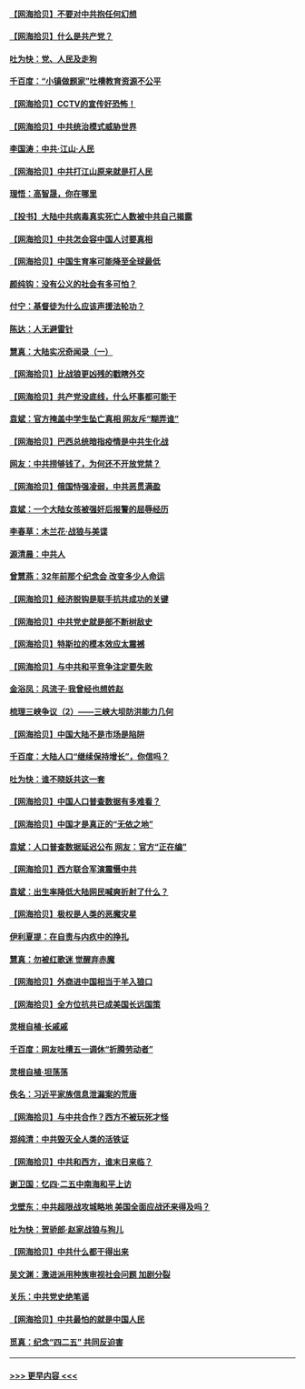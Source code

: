 #### [【网海拾贝】不要对中共抱任何幻想](../pages/nsc993/n12965222.md?t=05220602) 
#### [【网海拾贝】什么是共产党？](../pages/nsc993/n12962781.md?t=05220602) 
#### [吐为快：党、人民及走狗](../pages/nsc993/n12962747.md?t=05220602) 
#### [千百度：“小镇做题家”吐槽教育资源不公平](../pages/nsc993/n12962705.md?t=05220602) 
#### [【网海拾贝】CCTV的宣传好恐怖！](../pages/nsc993/n12959984.md?t=05220602) 
#### [【网海拾贝】中共统治模式威胁世界](../pages/nsc993/n12957622.md?t=05220602) 
#### [李国涛：中共‧江山‧人民](../pages/nsc993/n12957502.md?t=05220602) 
#### [【网海拾贝】中共打江山原来就是打人民](../pages/nsc993/n12954345.md?t=05220602) 
#### [理悟：高智晟，你在哪里](../pages/nsc993/n12953115.md?t=05220602) 
#### [【投书】大陆中共病毒真实死亡人数被中共自己揭露](../pages/nsc993/n12953050.md?t=05220602) 
#### [【网海拾贝】中共怎会容中国人讨要真相](../pages/nsc993/n12952161.md?t=05220602) 
#### [【网海拾贝】中国生育率可能降至全球最低](../pages/nsc993/n12948793.md?t=05220602) 
#### [颜纯钩：没有公义的社会有多可怕？](../pages/nsc993/n12947626.md?t=05220602) 
#### [付宁：基督徒为什么应该声援法轮功？](../pages/nsc993/n12947233.md?t=05220602) 
#### [陈达：人无避雷针](../pages/nsc993/n12947098.md?t=05220602) 
#### [慧真：大陆实况奇闻录（一）](../pages/nsc993/n12945811.md?t=05220602) 
#### [【网海拾贝】比战狼更凶残的戳瞎外交](../pages/nsc993/n12945717.md?t=05220602) 
#### [【网海拾贝】共产党没底线，什么坏事都可能干](../pages/nsc993/n12942090.md?t=05220602) 
#### [袁斌：官方掩盖中学生坠亡真相 网友斥“糊弄谁”](../pages/nsc993/n12942029.md?t=05220602) 
#### [【网海拾贝】巴西总统暗指疫情是中共生化战](../pages/nsc993/n12938999.md?t=05220602) 
#### [网友：中共捞够钱了，为何还不开放党禁？](../pages/nsc993/n12938952.md?t=05220602) 
#### [【网海拾贝】俄国恃强凌弱，中共恶贯满盈](../pages/nsc993/n12936626.md?t=05220602) 
#### [袁斌：一个大陆女孩被强奸后报警的屈辱经历](../pages/nsc993/n12936547.md?t=05220602) 
#### [李春草：木兰花·战狼与美谍](../pages/nsc993/n12935995.md?t=05220602) 
#### [源清晨：中共人](../pages/nsc993/n12935589.md?t=05220602) 
#### [曾慧燕：32年前那个纪念会 改变多少人命运](../pages/nsc993/n12934233.md?t=05220602) 
#### [【网海拾贝】经济脱钩是联手抗共成功的关键](../pages/nsc993/n12934176.md?t=05220602) 
#### [【网海拾贝】中共党史就是部不断树敌史](../pages/nsc993/n12932844.md?t=05220602) 
#### [【网海拾贝】特斯拉的模本效应太震撼](../pages/nsc993/n12925626.md?t=05220602) 
#### [【网海拾贝】与中共和平竞争注定要失败](../pages/nsc993/n12923326.md?t=05220602) 
#### [金浴凤：风流子‧我曾经也想姓赵](../pages/nsc993/n12920911.md?t=05220602) 
#### [梳理三峡争议（2）——三峡大坝防洪能力几何](../pages/nsc993/n12920173.md?t=05220602) 
#### [【网海拾贝】中国大陆不是市场是陷阱](../pages/nsc993/n12920143.md?t=05220602) 
#### [千百度：大陆人口“继续保持增长”，你信吗？](../pages/nsc993/n12918946.md?t=05220602) 
#### [吐为快：谁不晓妖共这一套](../pages/nsc993/n12918941.md?t=05220602) 
#### [【网海拾贝】中国人口普查数据有多难看？](../pages/nsc993/n12917822.md?t=05220602) 
#### [【网海拾贝】中国才是真正的“无依之地”](../pages/nsc993/n12915845.md?t=05220602) 
#### [袁斌：人口普查数据延迟公布 网友：官方“正在编”](../pages/nsc993/n12915748.md?t=05220602) 
#### [【网海拾贝】西方联合军演震慑中共](../pages/nsc993/n12913466.md?t=05220602) 
#### [袁斌：出生率降低大陆网民喊爽折射了什么？](../pages/nsc993/n12913365.md?t=05220602) 
#### [【网海拾贝】极权是人类的恶魔灾星](../pages/nsc993/n12910697.md?t=05220602) 
#### [伊利夏提：在自责与内疚中的挣扎](../pages/nsc993/n12910493.md?t=05220602) 
#### [慧真：勿被红歌迷 觉醒弃赤魔](../pages/nsc993/n12910485.md?t=05220602) 
#### [【网海拾贝】外商进中国相当于羊入狼口](../pages/nsc993/n12908274.md?t=05220602) 
#### [【网海拾贝】全方位抗共已成美国长远国策](../pages/nsc993/n12906878.md?t=05220602) 
#### [灵根自植‧长戚戚](../pages/nsc993/n12905585.md?t=05220602) 
#### [千百度：网友吐槽五一调休“折腾劳动者”](../pages/nsc993/n12905934.md?t=05220602) 
#### [灵根自植‧坦荡荡](../pages/nsc993/n12905562.md?t=05220602) 
#### [佚名：习近平家族信息泄漏案的荒唐](../pages/nsc993/n12904705.md?t=05220602) 
#### [【网海拾贝】与中共合作？西方不被玩死才怪](../pages/nsc993/n12903873.md?t=05220602) 
#### [郑纯清：中共毁灭全人类的活铁证](../pages/nsc993/n12903785.md?t=05220602) 
#### [【网海拾贝】中共和西方，谁末日来临？](../pages/nsc993/n12903482.md?t=05220602) 
#### [谢卫国：忆四‧二五中南海和平上访](../pages/nsc993/n12902192.md?t=05220602) 
#### [戈壁东：中共超限战攻城略地 美国全面应战还来得及吗？](../pages/nsc993/n12902297.md?t=05220602) 
#### [吐为快：贺骄郎‧赵家战狼与狗儿](../pages/nsc993/n12902280.md?t=05220602) 
#### [【网海拾贝】中共什么都干得出来](../pages/nsc993/n12897500.md?t=05220602) 
#### [吴文渊：激进派用种族审视社会问题 加剧分裂](../pages/nsc993/n12893881.md?t=05220602) 
#### [关乐：中共党史绝笔谣](../pages/nsc993/n12897270.md?t=05220602) 
#### [【网海拾贝】中共最怕的就是中国人民](../pages/nsc993/n12894705.md?t=05220602) 
#### [觅真：纪念“四二五” 共同反迫害](../pages/nsc993/n12894553.md?t=05220602) 

----
#### [ >>> 更早内容 <<< ](../indexes/nsc993-earlier.md)
